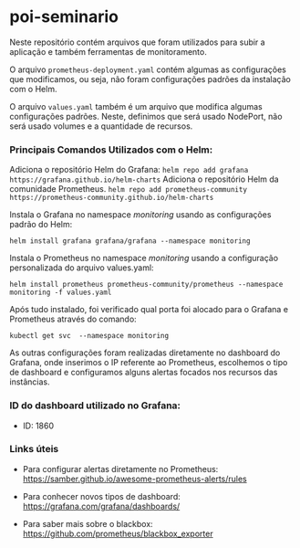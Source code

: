 # poi-seminario

Neste repositório contém arquivos que foram utilizados para subir a aplicação e também ferramentas de monitoramento.

O arquivo ```prometheus-deployment.yaml``` contém algumas as configurações que modificamos, ou seja, não foram configurações padrões da instalação com o Helm.

O arquivo ```values.yaml``` também é um arquivo que modifica algumas configurações padrões. Neste, definimos que será usado NodePort, não será usado volumes e a quantidade de recursos.

### Principais Comandos Utilizados com o Helm:
Adiciona o repositório Helm do Grafana:
``` helm repo add grafana https://grafana.github.io/helm-charts ```
Adiciona o repositório Helm da comunidade Prometheus.
``` helm repo add prometheus-community https://prometheus-community.github.io/helm-charts ```

Instala o Grafana no namespace *monitoring* usando as configurações padrão do Helm:

``` helm install grafana grafana/grafana --namespace monitoring ```

Instala o Prometheus no namespace *monitoring* usando a configuração personalizada do arquivo values.yaml:

``` helm install prometheus prometheus-community/prometheus --namespace monitoring -f values.yaml ```

Após tudo instalado, foi verificado qual porta foi alocado para o Grafana e Prometheus através do comando:

``` kubectl get svc  --namespace monitoring ```

As outras configurações foram realizadas diretamente no dashboard do Grafana, onde inserimos o IP referente ao Prometheus, escolhemos o tipo de dashboard e configuramos alguns alertas focados nos recursos das instâncias.


### ID do dashboard utilizado no Grafana:
- ID: 1860

### Links úteis
- Para configurar alertas diretamente no Prometheus:
https://samber.github.io/awesome-prometheus-alerts/rules

- Para conhecer novos tipos de dashboard:
https://grafana.com/grafana/dashboards/

- Para saber mais sobre o blackbox:
https://github.com/prometheus/blackbox_exporter


